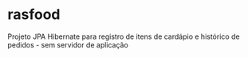 # rasfood
Projeto JPA Hibernate para registro de itens de cardápio e histórico de pedidos - sem servidor de aplicação
